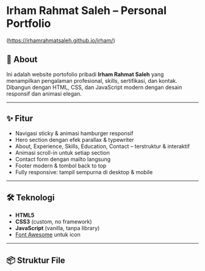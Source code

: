 # Irham Rahmat Saleh – Personal Portfolio

(https://irhamrahmatsaleh.github.io/irham/)

## 🚀 About

Ini adalah website portofolio pribadi **Irham Rahmat Saleh** yang menampilkan pengalaman profesional, skills, sertifikasi, dan kontak. Dibangun dengan HTML, CSS, dan JavaScript modern dengan desain responsif dan animasi elegan.

---

## ✨ Fitur

- Navigasi sticky & animasi hamburger responsif
- Hero section dengan efek parallax & typewriter
- About, Experience, Skills, Education, Contact – terstruktur & interaktif
- Animasi scroll-in untuk setiap section
- Contact form dengan mailto langsung
- Footer modern & tombol back to top
- Fully responsive: tampil sempurna di desktop & mobile

---

## 🛠️ Teknologi

- **HTML5**
- **CSS3** (custom, no framework)
- **JavaScript** (vanilla, tanpa library)
- [Font Awesome](https://fontawesome.com/) untuk icon

---

## 📦 Struktur File
